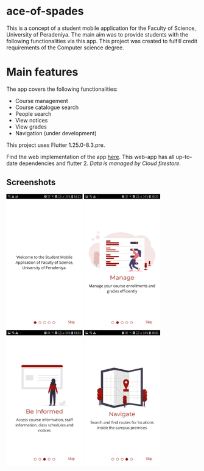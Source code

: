 # ace-of-spades
This is a concept of a student mobile application for the Faculty of Science, University of Peradeniya. The main aim was to provide students with the following functionalities via this app. This project was created to fulfill credit requirements of the Computer science degree.

# Main features
The app covers the following functionalities:
- Course management
- Course catalogue search
- People search
- View notices
- View grades
- Navigation (under development)

This project uses Flutter 1.25.0-8.3.pre.

Find the web implementation of the app [here](https://github.com/kanissh/ace-of-spades-web.git). This web-app has all up-to-date dependencies and flutter 2. _Data is managed by Cloud firestore_.

## Screenshots
<img src="/screenshots/onboard-1.jpg" width="200"/> <img src="/screenshots/onboard-2.jpg" width="200"/> <img src="/screenshots/onboard-3.jpg" width="200"/> <img src="/screenshots/onboard-4.jpg" width="200"/>
